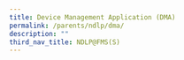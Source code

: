 ```yaml
---
title: Device Management Application (DMA)
permalink: /parents/ndlp/dma/
description: ""
third_nav_title: NDLP@FMS(S)
---
```


